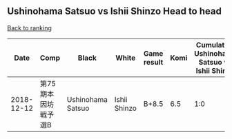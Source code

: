 ## Ushinohama Satsuo vs Ishii Shinzo Head to head

[Back to ranking](../../index.md)




| **Date** | **Comp** | **Black** | **White** | **Game result** | **Komi** | **Cumulative Ushinohama Satsuo vs Ishii Shinzo** | **Ushinohama Satsuo streak** | **Ishii Shinzo streak** | 
| --- | --- | --- | --- | --- | --- | --- | --- | --- |
| 2018-12-12 | 第75期本因坊戦予選B | Ushinohama Satsuo | Ishii Shinzo | B+8.5 | 6.5 | 1:0 | 1 | 0 |




